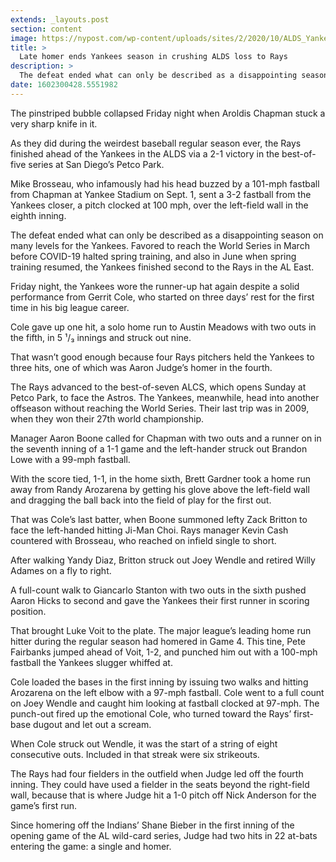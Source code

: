 ```yaml
--- 
extends: _layouts.post 
section: content 
image: https://nypost.com/wp-content/uploads/sites/2/2020/10/ALDS_Yankees_Rays_Baseball-1.jpg?quality=90&strip=all&w=1200 
title: > 
  Late homer ends Yankees season in crushing ALDS loss to Rays 
description: > 
  The defeat ended what can only be described as a disappointing season on many levels for the Yankees.Favored to reach the World Series in March before COVID-19 halted spring training, and also in June when spring training resumed, the Yankees finished second to the Rays in the AL East.That wasn’t good enough because four Rays pitchers held the Yankees to three hits, one of which was Aaron Judge’s homer in the fourth.The Yankees, meanwhile, head into another offseason without reaching the World Series.When Cole struck out Wendle, it was the start of a string of eight consecutive outs. 
date: 1602300428.5551982 
--- 
```

The pinstriped bubble collapsed Friday night when Aroldis Chapman stuck a very sharp knife in it.

As they did during the weirdest baseball regular season ever, the Rays finished ahead of the Yankees in the ALDS via a 2-1 victory in the best-of-five series at San Diego’s Petco Park.

Mike Brosseau, who infamously had his head buzzed by a 101-mph fastball from Chapman at Yankee Stadium on Sept. 1, sent a 3-2 fastball from the Yankees closer, a pitch clocked at 100 mph, over the left-field wall in the eighth inning.

The defeat ended what can only be described as a disappointing season on many levels for the Yankees. Favored to reach the World Series in March before COVID-19 halted spring training, and also in June when spring training resumed, the Yankees finished second to the Rays in the AL East.

Friday night, the Yankees wore the runner-up hat again despite a solid performance from Gerrit Cole, who started on three days’ rest for the first time in his big league career.

Cole gave up one hit, a solo home run to Austin Meadows with two outs in the fifth, in 5 ¹/₃ innings and struck out nine.

That wasn’t good enough because four Rays pitchers held the Yankees to three hits, one of which was Aaron Judge’s homer in the fourth.

The Rays advanced to the best-of-seven ALCS, which opens Sunday at Petco Park, to face the Astros. The Yankees, meanwhile, head into another offseason without reaching the World Series. Their last trip was in 2009, when they won their 27th world championship.

Manager Aaron Boone called for Chapman with two outs and a runner on in the seventh inning of a 1-1 game and the left-hander struck out Brandon Lowe with a 99-mph fastball.

With the score tied, 1-1, in the home sixth, Brett Gardner took a home run away from Randy Arozarena by getting his glove above the left-field wall and dragging the ball back into the field of play for the first out.

That was Cole’s last batter, when Boone summoned lefty Zack Britton to face the left-handed hitting Ji-Man Choi. Rays manager Kevin Cash countered with Brosseau, who reached on infield single to short.

After walking Yandy Diaz, Britton struck out Joey Wendle and retired Willy Adames on a fly to right.

A full-count walk to Giancarlo Stanton with two outs in the sixth pushed Aaron Hicks to second and gave the Yankees their first runner in scoring position.

That brought Luke Voit to the plate. The major league’s leading home run hitter during the regular season had homered in Game 4. This tine, Pete Fairbanks jumped ahead of Voit, 1-2, and punched him out with a 100-mph fastball the Yankees slugger whiffed at.

Cole loaded the bases in the first inning by issuing two walks and hitting Arozarena on the left elbow with a 97-mph fastball. Cole went to a full count on Joey Wendle and caught him looking at fastball clocked at 97-mph. The punch-out fired up the emotional Cole, who turned toward the Rays’ first-base dugout and let out a scream.

When Cole struck out Wendle, it was the start of a string of eight consecutive outs. Included in that streak were six strikeouts.

The Rays had four fielders in the outfield when Judge led off the fourth inning. They could have used a fielder in the seats beyond the right-field wall, because that is where Judge hit a 1-0 pitch off Nick Anderson for the game’s first run.

Since homering off the Indians’ Shane Bieber in the first inning of the opening game of the AL wild-card series, Judge had two hits in 22 at-bats entering the game: a single and homer.